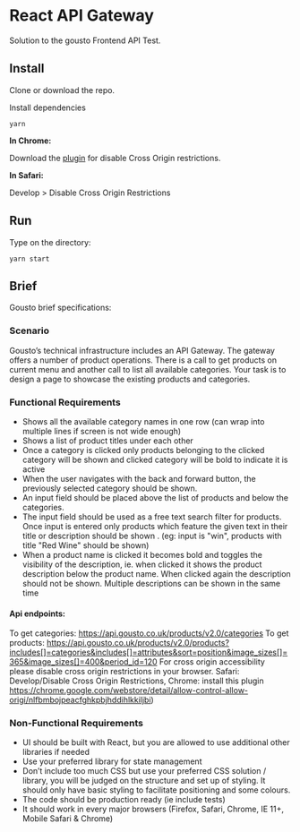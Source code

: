 # React API Gateway

Solution to the gousto Frontend API Test.
 
## Install

Clone or download the repo.

Install dependencies

`yarn`

**In Chrome:**

Download the [plugin](https://chrome.google.com/webstore/detail/allow-control-allow-origi/nlfbmbojpeacfghkpbjhddihlkkiljbi) for disable Cross Origin restrictions.

**In Safari:**

Develop > Disable Cross Origin Restrictions

## Run

Type on the directory:

`yarn start`


## Brief

Gousto brief specifications:

### Scenario

Gousto’s technical infrastructure includes an API Gateway. The gateway offers a number of product operations. There is a call to get products on current menu and another call to list all available categories.
Your task is to design a page to showcase the existing products and categories.

### Functional Requirements

- Shows all the available category names in one row (can wrap into multiple lines if screen is not wide enough)
- Shows a list of product titles under each other
- Once a category is clicked only products belonging to the clicked category will be shown and
clicked category will be bold to indicate it is active
- When the user navigates with the back and forward button, the previously selected category
should be shown.
- An input field should be placed above the list of products and below the categories.
- The input field should be used as a free text search filter for products. Once input is entered only
products which feature the given text in their title or description should be shown . (eg: input is
"win", products with title "Red Wine" should be shown)
- When a product name is clicked it becomes bold and toggles the visibility of the description, ie.
when clicked it shows the product description below the product name. When clicked again the description should not be shown. Multiple descriptions can be shown in the same time

#### Api endpoints:

To get categories: https://api.gousto.co.uk/products/v2.0/categories
To get
products: https://api.gousto.co.uk/products/v2.0/products?includes[]=categories&includes[]=attributes&sort=position&image_sizes[]=365&image_sizes[]=400&period_id=120
For cross origin accessibility please disable cross origin restrictions in your browser. Safari: Develop/Disable Cross Origin Restrictions, Chrome: install this plugin https://chrome.google.com/webstore/detail/allow-control-allow-origi/nlfbmbojpeacfghkpbjhddihlkkiljbi)

### Non-Functional Requirements

- UI should be built with React, but you are allowed to use additional other libraries if needed
- Use your preferred library for state management
- Don’t include too much CSS but use your preferred CSS solution / library, you will be judged on
the structure and set up of styling. It should only have basic styling to facilitate positioning and
some colours.
- The code should be production ready (ie include tests)
- It should work in every major browsers (Firefox, Safari, Chrome, IE 11+, Mobile Safari & Chrome)
